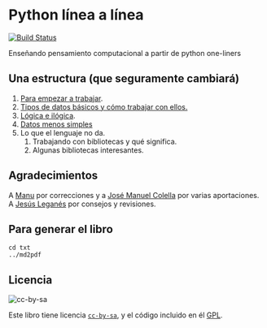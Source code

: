 # Python línea a línea

[![Build Status](https://travis-ci.org/JJ/1line-py.svg?branch=master)](https://travis-ci.org/JJ/1line-py)

Enseñando pensamiento computacional a partir de python one-liners

## Una estructura (que seguramente cambiará)

1. [Para empezar a trabajar](txt/01.empezar.md).
1. [Tipos de datos básicos y cómo trabajar con ellos.](txt/02.datos.md)
5. [Lógica e ilógica](txt/03.logica.md).
6. [Datos menos simples](txt/04.componiendo.md)
4. Lo que el lenguaje no da.
   1. Trabajando con bibliotecas y qué significa.
   2. Algunas bibliotecas interesantes.

## Agradecimientos

A [Manu](https://github.com/Makova) por
correcciones y a [José Manuel Colella](https://github.com/josecolella) por varias aportaciones.  A [Jesús Leganés](https://github.com/piranna) por
consejos y revisiones. 

## Para generar el libro

```
cd txt
../md2pdf
```

## Licencia

![cc-by-sa](https://i.creativecommons.org/l/by-sa/3.0/es/88x31.png)

Este libro tiene
licencia
[`cc-by-sa`](https://creativecommons.org/licenses/by-sa/3.0/es/), y el
código incluido en él [GPL](LICENSE).
